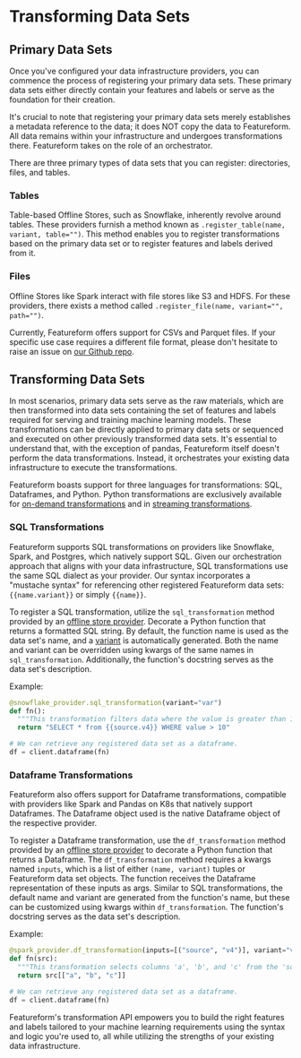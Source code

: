 # Transforming Data Sets

## Primary Data Sets

Once you've configured your data infrastructure providers, you can commence the process of registering your primary data sets. These primary data sets either directly contain your features and labels or serve as the foundation for their creation.

It's crucial to note that registering your primary data sets merely establishes a metadata reference to the data; it does NOT copy the data to Featureform. All data remains within your infrastructure and undergoes transformations there. Featureform takes on the role of an orchestrator.

There are three primary types of data sets that you can register: directories, files, and tables.

### Tables

Table-based Offline Stores, such as Snowflake, inherently revolve around tables. These providers furnish a method known as `.register_table(name, variant, table="")`. This method enables you to register transformations based on the primary data set or to register features and labels derived from it.

### Files

Offline Stores like Spark interact with file stores like S3 and HDFS. For these providers, there exists a method called `.register_file(name, variant="", path="")`.

Currently, Featureform offers support for CSVs and Parquet files. If your specific use case requires a different file format, please don't hesitate to raise an issue on [our Github repo](https://github.com/featureform/featureform).

## Transforming Data Sets

In most scenarios, primary data sets serve as the raw materials, which are then transformed into data sets containing the set of features and labels required for serving and training machine learning models. These transformations can be directly applied to primary data sets or sequenced and executed on other previously transformed data sets. It's essential to understand that, with the exception of pandas, Featureform itself doesn't perform the data transformations. Instead, it orchestrates your existing data infrastructure to execute the transformations.

Featureform boasts support for three languages for transformations: SQL, Dataframes, and Python. Python transformations are exclusively available for [on-demand transformations](../concepts/on-demand-features-request-time) and in [streaming transformations](../concepts/streaming).

### SQL Transformations

Featureform supports SQL transformations on providers like Snowflake, Spark, and Postgres, which natively support SQL. Given our orchestration approach that aligns with your data infrastructure, SQL transformations use the same SQL dialect as your provider. Our syntax incorporates a "mustache syntax" for referencing other registered Featureform data sets: `{{name.variant}}` or simply `{{name}}`.

To register a SQL transformation, utilize the `sql_transformation` method provided by an [offline store provider](../providers/offline-store). Decorate a Python function that returns a formatted SQL string. By default, the function name is used as the data set's name, and a [variant](../versioning-and-variants) is automatically generated. Both the name and variant can be overridden using kwargs of the same names in `sql_transformation`. Additionally, the function's docstring serves as the data set's description.

Example:

```python
@snowflake_provider.sql_transformation(variant="var")
def fn():
  """This transformation filters data where the value is greater than 10."""
  return "SELECT * from {{source.v4}} WHERE value > 10"

# We can retrieve any registered data set as a dataframe.
df = client.dataframe(fn)
```

### Dataframe Transformations

Featureform also offers support for Dataframe transformations, compatible with providers like Spark and Pandas on K8s that natively support Dataframes. The Dataframe object used is the native Dataframe object of the respective provider.

To register a Dataframe transformation, use the `df_transformation` method provided by an [offline store provider](../providers/offline-store) to decorate a Python function that returns a Dataframe. The `df_transformation` method requires a kwargs named `inputs`, which is a list of either `(name, variant)` tuples or Featureform data set objects. The function receives the Dataframe representation of these inputs as args. Similar to SQL transformations, the default name and variant are generated from the function's name, but these can be customized using kwargs within `df_transformation`. The function's docstring serves as the data set's description.

Example:

```python
@spark_provider.df_transformation(inputs=[("source", "v4")], variant="var")
def fn(src):
  """This transformation selects columns 'a', 'b', and 'c' from the 'source' dataset."""
  return src[["a", "b", "c"]]

# We can retrieve any registered data set as a dataframe.
df = client.dataframe(fn)
```

Featureform's transformation API empowers you to build the right features and labels tailored to your machine learning requirements using the syntax and logic you're used to, all while utilizing the strengths of your existing data infrastructure.
